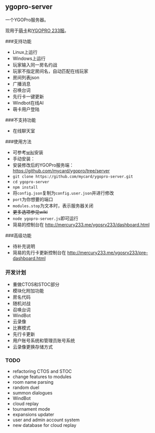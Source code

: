 ## ygopro-server
一个YGOPro服务器。

现用于[萌卡](https://mycard.moe/)和[YGOPRO 233服](http://mercury233.me/ygosrv233/)。

###支持功能
* Linux上运行
* Windows上运行
* 玩家输入同一房名约战
* 玩家不指定房间名，自动匹配在线玩家
* 房间列表json
* 广播消息
* 召唤台词
* 先行卡一键更新
* Windbot在线AI
* 萌卡用户登陆

###不支持功能
* 在线聊天室

###使用方法
* 可参考[wiki](https://github.com/mercury233/ygopro-server/wiki)安装
* 手动安装：
 * 安装修改后的YGOPro服务端：https://github.com/mycard/ygopro/tree/server
  * `git clone https://github.com/mycard/ygopro-server.git`
  * `cd ygopro-server`
  * `npm install`
* 将`config.json`复制为`config.user.json`并进行修改
 * `port`为你想要的端口
 * `modules.stop`为文本时，表示服务器关闭
 * ~~更多选项参见wiki~~
* `node ygopro-server.js`即可运行
* 简易的控制台在 http://mercury233.me/ygosrv233/dashboard.html

###高级功能
* 待补充说明
* 简易的先行卡更新控制台在 http://mercury233.me/ygosrv233/pre-dashboard.html

### 开发计划
* 重做CTOS和STOC部分
* 模块化附加功能
 * 房名代码
 * 随机对战
 * 召唤台词
 * WindBot
 * 云录像
 * 比赛模式
 * 先行卡更新
* 用户账号系统和管理员账号系统
* 云录像更换存储方式

### TODO
* refactoring CTOS and STOC
* change features to modules
 * room name parsing
 * random duel
 * summon dialogues
 * WindBot
 * cloud replay
 * tournament mode
 * expansions updater
* user and admin account system
* new database for cloud replay
